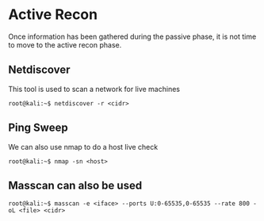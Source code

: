 # Active Recon

Once information has been gathered during the passive phase, it is not time to move to the active recon phase.

## Netdiscover

This tool is used to scan a network for live machines

```text
root@kali:~$ netdiscover -r <cidr>
```

## Ping Sweep

We can also use nmap to do a host live check

```text
root@kali:~$ nmap -sn <host>
```

## Masscan can also be used

```text
root@kali:~$ masscan -e <iface> --ports U:0-65535,0-65535 --rate 800 -oL <file> <cidr>
```

